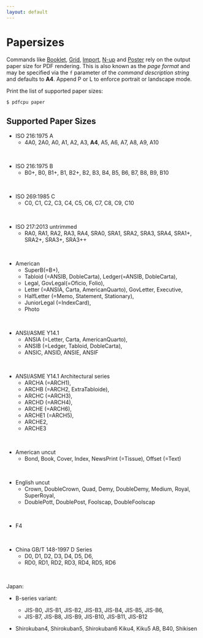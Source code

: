 ```yaml
---
layout: default
---
```


# Papersizes

Commands like [Booklet](generate/booklet.md), [Grid](generate/grid.md), [Import](generate/import.md), [N-up](generate/nup.md) and [Poster](generate/poster.md) rely on the output paper size for PDF rendering. This is also known as the *page format* and may be specified via the `f` parameter of the *command description string* and defaults to **A4**. Append P or L to enforce portrait or landscape mode.

Print the list of supported paper sizes:

```sh
$ pdfcpu paper
```

## Supported Paper Sizes

- ISO 216:1975 A
  - 4A0, 2A0, A0, A1, A2, A3, **A4**, A5, A6, A7, A8, A9, A10

<br>

- ISO 216:1975 B
  - B0+, B0, B1+, B1, B2+, B2, B3, B4, B5, B6, B7, B8, B9, B10

<br>

- ISO 269:1985 C
  - C0, C1, C2, C3, C4, C5, C6, C7, C8, C9, C10

<br>

- ISO 217:2013 untrimmed
  - RA0, RA1, RA2, RA3, RA4, SRA0, SRA1, SRA2, SRA3, SRA4, SRA1+, SRA2+, SRA3+, SRA3++
   
<br>

- American
  - SuperB(=B+),
  - Tabloid (=ANSIB, DobleCarta), Ledger(=ANSIB, DobleCarta),
  - Legal, GovLegal(=Oficio, Folio),
  - Letter (=ANSIA, Carta, AmericanQuarto), GovLetter, Executive,
  - HalfLetter (=Memo, Statement, Stationary),
  - JuniorLegal (=IndexCard),
  - Photo

<br>

- ANSI/ASME Y14.1
  - ANSIA (=Letter, Carta, AmericanQuarto),
  - ANSIB (=Ledger, Tabloid, DobleCarta),
  - ANSIC, ANSID, ANSIE, ANSIF
   
<br>


- ANSI/ASME Y14.1 Architectural series
  - ARCHA (=ARCH1),
  - ARCHB (=ARCH2, ExtraTabloide),
  - ARCHC (=ARCH3),
  - ARCHD (=ARCH4),
  - ARCHE (=ARCH6),
  - ARCHE1 (=ARCH5),
  - ARCHE2,
  - ARCHE3

<br>

- American uncut
  - Bond, Book, Cover, Index, NewsPrint (=Tissue), Offset (=Text)

<br>

- English uncut
  - Crown, DoubleCrown, Quad, Demy, DoubleDemy, Medium, Royal, SuperRoyal,
  - DoublePott, DoublePost, Foolscap, DoubleFoolscap

<br>

- F4

<br>

- China GB/T 148-1997 D Series
  - D0, D1, D2, D3, D4, D5, D6,
  - RD0, RD1, RD2, RD3, RD4, RD5, RD6

<br>

Japan:

- B-series variant:
  - JIS-B0, JIS-B1, JIS-B2, JIS-B3, JIS-B4, JIS-B5, JIS-B6,
  - JIS-B7, JIS-B8, JIS-B9, JIS-B10, JIS-B11, JIS-B12

- Shirokuban4, Shirokuban5, Shirokuban6
   Kiku4, Kiku5
   AB, B40, Shikisen